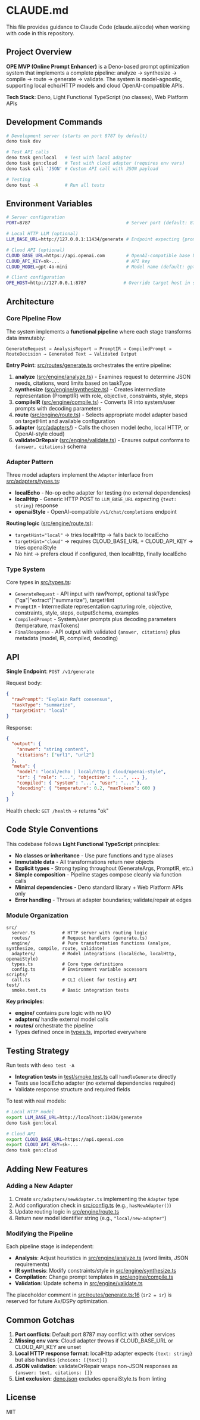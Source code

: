 # CLAUDE.md

This file provides guidance to Claude Code (claude.ai/code) when working with
code in this repository.

## Project Overview

**OPE MVP (Online Prompt Enhancer)** is a Deno-based prompt optimization system
that implements a complete pipeline: analyze → synthesize → compile → route →
generate → validate. The system is model-agnostic, supporting local echo/HTTP
models and cloud OpenAI-compatible APIs.

**Tech Stack**: Deno, Light Functional TypeScript (no classes), Web Platform
APIs

## Development Commands

```bash
# Development server (starts on port 8787 by default)
deno task dev

# Test API calls
deno task gen:local   # Test with local adapter
deno task gen:cloud   # Test with cloud adapter (requires env vars)
deno task call 'JSON' # Custom API call with JSON payload

# Testing
deno test -A          # Run all tests
```

## Environment Variables

```bash
# Server configuration
PORT=8787                                    # Server port (default: 8787)

# Local HTTP LLM (optional)
LLM_BASE_URL=http://127.0.0.1:11434/generate # Endpoint expecting {prompt, max_tokens, temperature}

# Cloud API (optional)
CLOUD_BASE_URL=https://api.openai.com        # OpenAI-compatible base URL
CLOUD_API_KEY=sk-...                         # API key
CLOUD_MODEL=gpt-4o-mini                      # Model name (default: gpt-4o-mini)

# Client configuration
OPE_HOST=http://127.0.0.1:8787              # Override target host in scripts/call.ts
```

## Architecture

### Core Pipeline Flow

The system implements a **functional pipeline** where each stage transforms data
immutably:

```
GenerateRequest → AnalysisReport → PromptIR → CompiledPrompt → RouteDecision → Generated Text → Validated Output
```

**Entry Point**: [src/routes/generate.ts](src/routes/generate.ts) orchestrates
the entire pipeline:

1. **analyze** ([src/engine/analyze.ts](src/engine/analyze.ts)) - Examines
   request to determine JSON needs, citations, word limits based on taskType
2. **synthesize** ([src/engine/synthesize.ts](src/engine/synthesize.ts)) -
   Creates intermediate representation (PromptIR) with role, objective,
   constraints, style, steps
3. **compileIR** ([src/engine/compile.ts](src/engine/compile.ts)) - Converts IR
   into system/user prompts with decoding parameters
4. **route** ([src/engine/route.ts](src/engine/route.ts)) - Selects appropriate
   model adapter based on targetHint and available configuration
5. **adapter** ([src/adapters/](src/adapters/)) - Calls the chosen model (echo,
   local HTTP, or OpenAI-style cloud)
6. **validateOrRepair** ([src/engine/validate.ts](src/engine/validate.ts)) -
   Ensures output conforms to `{answer, citations}` schema

### Adapter Pattern

Three model adapters implement the `Adapter` interface from
[src/adapters/types.ts](src/adapters/types.ts):

- **localEcho** - No-op echo adapter for testing (no external dependencies)
- **localHttp** - Generic HTTP POST to `LLM_BASE_URL` expecting `{text: string}`
  response
- **openaiStyle** - OpenAI-compatible `/v1/chat/completions` endpoint

**Routing logic** ([src/engine/route.ts](src/engine/route.ts)):

- `targetHint="local"` → tries localHttp → falls back to localEcho
- `targetHint="cloud"` → requires CLOUD_BASE_URL + CLOUD_API_KEY → tries
  openaiStyle
- No hint → prefers cloud if configured, then localHttp, finally localEcho

### Type System

Core types in [src/types.ts](src/types.ts):

- `GenerateRequest` - API input with rawPrompt, optional taskType
  ("qa"|"extract"|"summarize"), targetHint
- `PromptIR` - Intermediate representation capturing role, objective,
  constraints, style, steps, outputSchema, examples
- `CompiledPrompt` - System/user prompts plus decoding parameters (temperature,
  maxTokens)
- `FinalResponse` - API output with validated `{answer, citations}` plus
  metadata (model, IR, compiled, decoding)

## API

**Single Endpoint**: `POST /v1/generate`

Request body:

```json
{
  "rawPrompt": "Explain Raft consensus",
  "taskType": "summarize",
  "targetHint": "local"
}
```

Response:

```json
{
  "output": {
    "answer": "string content",
    "citations": ["url1", "url2"]
  },
  "meta": {
    "model": "local/echo | local/http | cloud/openai-style",
    "ir": { "role": "...", "objective": "...", ... },
    "compiled": { "system": "...", "user": "..." },
    "decoding": { "temperature": 0.2, "maxTokens": 600 }
  }
}
```

Health check: `GET /health` → returns "ok"

## Code Style Conventions

This codebase follows **Light Functional TypeScript** principles:

- **No classes or inheritance** - Use pure functions and type aliases
- **Immutable data** - All transformations return new objects
- **Explicit types** - Strong typing throughout (GenerateArgs, PromptIR, etc.)
- **Simple composition** - Pipeline stages compose cleanly via function calls
- **Minimal dependencies** - Deno standard library + Web Platform APIs only
- **Error handling** - Throws at adapter boundaries; validate/repair at edges

### Module Organization

```
src/
  server.ts          # HTTP server with routing logic
  routes/            # Request handlers (generate.ts)
  engine/            # Pure transformation functions (analyze, synthesize, compile, route, validate)
  adapters/          # Model integrations (localEcho, localHttp, openaiStyle)
  types.ts           # Core type definitions
  config.ts          # Environment variable accessors
scripts/
  call.ts            # CLI client for testing API
test/
  smoke.test.ts      # Basic integration tests
```

**Key principles**:

- **engine/** contains pure logic with no I/O
- **adapters/** handle external model calls
- **routes/** orchestrate the pipeline
- Types defined once in [types.ts](src/types.ts), imported everywhere

## Testing Strategy

Run tests with `deno test -A`

- **Integration tests** in [test/smoke.test.ts](test/smoke.test.ts) call
  `handleGenerate` directly
- Tests use localEcho adapter (no external dependencies required)
- Validate response structure and required fields

To test with real models:

```bash
# Local HTTP model
export LLM_BASE_URL=http://localhost:11434/generate
deno task gen:local

# Cloud API
export CLOUD_BASE_URL=https://api.openai.com
export CLOUD_API_KEY=sk-...
deno task gen:cloud
```

## Adding New Features

### Adding a New Adapter

1. Create `src/adapters/newAdapter.ts` implementing the `Adapter` type
2. Add configuration check in [src/config.ts](src/config.ts) (e.g.,
   `hasNewAdapter()`)
3. Update routing logic in [src/engine/route.ts](src/engine/route.ts)
4. Return new model identifier string (e.g., `"local/new-adapter"`)

### Modifying the Pipeline

Each pipeline stage is independent:

- **Analysis**: Adjust heuristics in
  [src/engine/analyze.ts](src/engine/analyze.ts) (word limits, JSON
  requirements)
- **IR synthesis**: Modify constraints/style in
  [src/engine/synthesize.ts](src/engine/synthesize.ts)
- **Compilation**: Change prompt templates in
  [src/engine/compile.ts](src/engine/compile.ts)
- **Validation**: Update schema in
  [src/engine/validate.ts](src/engine/validate.ts)

The placeholder comment in
[src/routes/generate.ts:16](src/routes/generate.ts#L16) (`ir2 = ir`) is reserved
for future Ax/DSPy optimization.

## Common Gotchas

1. **Port conflicts**: Default port 8787 may conflict with other services
2. **Missing env vars**: Cloud adapter throws if CLOUD_BASE_URL or CLOUD_API_KEY
   are unset
3. **Local HTTP response format**: localHttp adapter expects `{text: string}`
   but also handles `{choices: [{text}]}`
4. **JSON validation**: validateOrRepair wraps non-JSON responses as
   `{answer: text, citations: []}`
5. **Lint exclusion**: [deno.json](deno.json) excludes openaiStyle.ts from
   linting

## License

MIT
